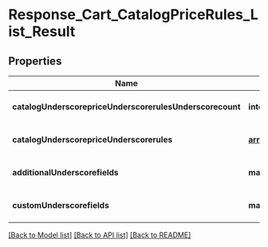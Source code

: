 # Response_Cart_CatalogPriceRules_List_Result

## Properties
Name | Type | Description | Notes
------------ | ------------- | ------------- | -------------
**catalogUnderscorepriceUnderscorerulesUnderscorecount** | **integer** |  | [optional] [default to null]
**catalogUnderscorepriceUnderscorerules** | [**array[CatalogPriceRule]**](CatalogPriceRule.md) |  | [optional] [default to null]
**additionalUnderscorefields** | **map** |  | [optional] [default to null]
**customUnderscorefields** | **map** |  | [optional] [default to null]

[[Back to Model list]](../README.md#documentation-for-models) [[Back to API list]](../README.md#documentation-for-api-endpoints) [[Back to README]](../README.md)


